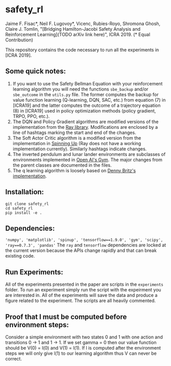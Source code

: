 # safety_rl

Jaime F. Fisac*, Neil F. Lugovoy*, Vicenc¸ Rubies-Royo, Shromona Ghosh, Claire J. Tomlin, "[Bridging Hamilton-Jacobi Safety Analysis and Reinforcement Learning](TODO arXiv link here)", ICRA 2019. (* Equal Contribution)

This repository contains the code necessary to run all the experiments in [ICRA 2019].


## Some quick notes:

1. If you want to use the Safety Bellman Equation with your reinforcement learning algorithm you will need the functions `sbe_backup` and/or `sbe_outcome` in the `utils.py` file. The former computes the backup for value function learning (Q-learning, DQN, SAC, etc.) from equation (7) in [ICRA19] and the latter computes the outcome of a trajectory equation (8) in [ICRA19] used in policy optimization methods (policy gradient, TRPO, PPO, etc.).
2. The DQN and Policy Gradient algorithms are modified versions of the implementation from the [Ray library](https://github.com/ray-project/ray). Modifications are enclosed by a line of hashtags marking the start and end of the changes.
3. The Soft Actor Critic algorithm is a modified version from the implementation in [Spinning Up](https://github.com/openai/spinningup) (Ray does not have a working implementation currently). Similarly hashtags indicate changes.
4. The inverted pendulum and lunar lander environments are subclasses of environments implemented in [Open AI's Gym](https://github.com/openai/gym). The major changes from the parent classes are documented in the files.
5. The q learning algorithm is loosely based on [Denny Britz's implementation](https://github.com/dennybritz/reinforcement-learning/blob/master/TD/Q-Learning%20Solution.ipynb).

## Installation:

```
git clone safety_rl
cd safety_rl
pip install -e .
```
 
## Dependencies:

`'numpy', 'matplotlib', 'spinup', 'tensorflow==1.9.0', 'gym', 'scipy', 'ray==0.7.3', 'pandas'`
The `ray` and `tensorflow` dependencies are locked at the current version because the APIs change rapidly and that can break existing code.
 
## Run Experiments:

All of the experiments presented in the paper are scripts in the `experiments` folder. To run an experiment simply run the script with the expeirment you are interested in. All of the experiments will save the data and produce a figure related to the experiment. The scripts are all heavily commented.  

## Proof that l must be computed before environment steps:

Consider a simple environment with two states 0 and 1 with one action and transitions 0 -> 1 and 1 -> 1. If we set gamma = 0 then our value function should be V(0) = l(0) and V(1) = l(1). If l is computed after the environment steps we will only give l(1) to our learning algorithm thus V can never be correct.